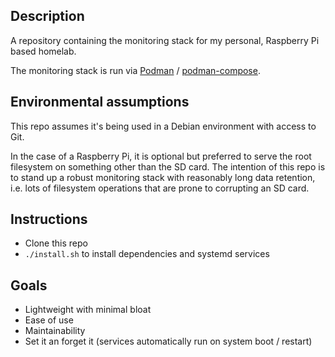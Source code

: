 ## Description

A repository containing the monitoring stack for my personal, Raspberry Pi based homelab.

The monitoring stack is run via [Podman](https://podman.io/) / [podman-compose](https://github.com/containers/podman-compose).

## Environmental assumptions

This repo assumes it's being used in a Debian environment with access to Git.

In the case of a Raspberry Pi, it is optional but preferred to serve the root filesystem on something other than the SD card. The intention of this repo is to stand up a robust monitoring stack with reasonably long data retention, i.e. lots of filesystem operations that are prone to corrupting an SD card.

## Instructions

- Clone this repo
- `./install.sh` to install dependencies and systemd services

## Goals

- Lightweight with minimal bloat
- Ease of use
- Maintainability
- Set it an forget it (services automatically run on system boot / restart)

